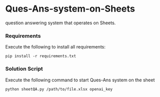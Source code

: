 # Ques-Ans-system-on-Sheets
question answering system that operates on Sheets.

### Requirements
Execute the following to install all requirements:
```
pip install -r requirements.txt
```

### Solution Script
Execute the following command to start Ques-Ans system on the sheet
```
python sheetQA.py /path/to/file.xlsx openai_key
```
